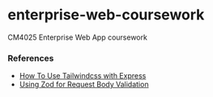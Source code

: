 # enterprise-web-coursework

CM4025 Enterprise Web App coursework

### References

- [How To Use Tailwindcss with Express](https://daily.dev/blog/how-to-use-tailwindcss-with-node-js-express-and-pug#add-tailwindcss)
- [Using Zod for Request Body Validation](https://dev.to/franciscomendes10866/schema-validation-with-zod-and-expressjs-111p)
